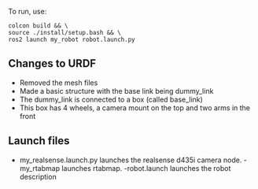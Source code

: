 To run, use:

```
colcon build && \
source ./install/setup.bash && \
ros2 launch my_robot robot.launch.py
```

## Changes to URDF

- Removed the mesh files
- Made a basic structure with the base link being dummy_link
- The dummy_link is connected to a box (called base_link)
- This box has 4 wheels, a camera mount on the top and two arms in the front

## Launch files
- my_realsense.launch.py launches the realsense d435i camera node.
-my_rtabmap launches rtabmap.
-robot.launch launches the robot description
